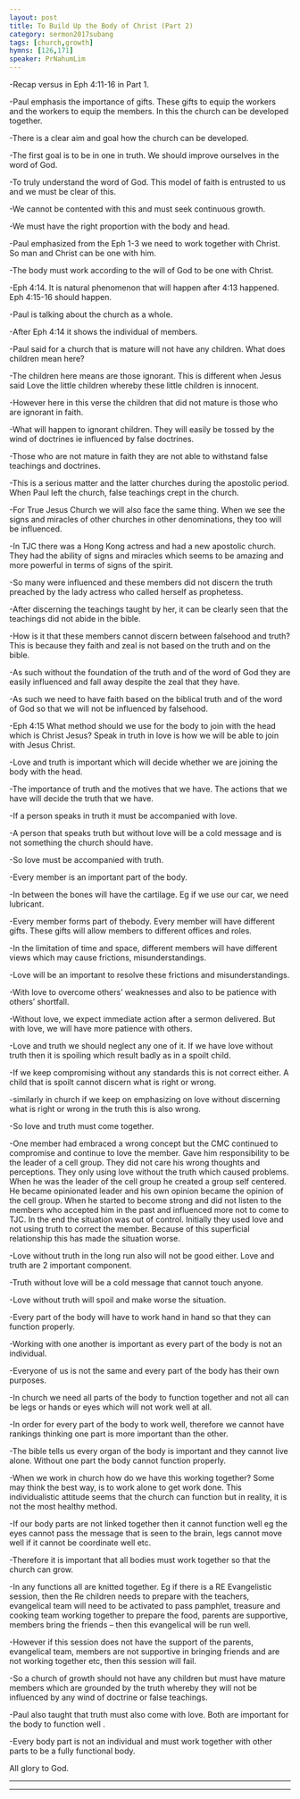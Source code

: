 ```yaml
---
layout: post
title: To Build Up the Body of Christ (Part 2)
category: sermon2017subang
tags: [church,growth]
hymns: [126,171]
speaker: PrNahumLim
---
```

-Recap versus in Eph 4:11-16 in Part 1.

-Paul emphasis the importance of gifts. These gifts to equip the workers and the workers to equip the members. In this the church can be developed together. 

-There is a clear aim and goal how the church can be developed. 

-The first goal is to be in one in truth. We should improve ourselves in the word of God. 

-To truly understand the word of God. This model of faith is entrusted to us and we must be clear of this. 

-We cannot be contented with this and must seek continuous growth. 

-We must have the right proportion with the body and head. 

-Paul emphasized from the Eph 1-3 we need to work together with Christ. So man and Christ can be one with him. 

-The body must work according to the will of God to be one with Christ. 

-Eph 4:14. It is natural phenomenon that will happen after 4:13 happened. Eph 4:15-16 should happen.

-Paul is talking about the church as a whole. 

-After Eph 4:14  it shows the individual of members. 

-Paul said for a church that is mature will not have any children. What does children mean here? 

-The children here means are those ignorant. This is different when Jesus said Love the little children whereby these little children is innocent. 

-However here in this verse the children that did not mature is those who are ignorant in faith. 

-What will happen to ignorant children. They will easily be tossed by the wind of doctrines ie influenced by false doctrines. 

-Those who are not mature in faith they are not able to withstand false teachings and doctrines. 

-This is a serious matter and the latter churches during the apostolic period. When Paul left the church, false teachings crept in the church. 

-For True Jesus Church we will also face the same thing. When we see the signs and miracles of other churches in other denominations, they too will be influenced. 

-In TJC there was a Hong Kong actress and had a new apostolic church. They had the ability of signs and miracles which seems to be amazing and more powerful in terms of signs of the spirit. 

-So many were influenced and these members did not discern the truth preached by the lady actress who called herself as prophetess. 

-After discerning the teachings taught by her, it can be clearly seen that the teachings did not abide in the bible. 

-How is it that these members cannot discern between falsehood and truth? This is because they faith and zeal is not based on the truth and on the bible. 

-As such without the foundation of the truth and of the word of God they are easily influenced and fall away despite the zeal that they have. 

-As such we need to have faith based on the biblical truth and of the word of God so that we will not be influenced by falsehood. 

-Eph 4:15 What method should we use for the body to join with the head which is Christ Jesus? Speak in truth in love is how we will be able to join with Jesus Christ. 

-Love and truth is important which will decide whether we are joining the body with the head. 

-The importance of truth and the motives that we have. The actions that we have will decide the truth that we have. 

-If a person speaks in truth it must be accompanied with love. 

-A person that speaks truth but without love will be a cold message and is not something the church should have. 

-So love must be accompanied with truth. 

-Every member is an important part of the body. 

-In between the bones will have the cartilage. Eg if we use our car, we need lubricant. 

-Every member forms part of thebody. Every member will have different gifts. These gifts will allow members to different offices and roles. 

-In the limitation of time and space, different members will have different  views which may cause frictions, misunderstandings. 

-Love will be an important to resolve these frictions and misunderstandings. 

-With love to overcome others’ weaknesses and also to be patience with others’ shortfall.

-Without love, we expect immediate action after a sermon delivered. But with love, we will have more patience with others. 

-Love and truth we should neglect any one of it. If we have love without truth then it is spoiling which result badly as in a spoilt child. 

-If we keep compromising without any standards this is not correct either. A child that is spoilt cannot discern what is right or wrong. 

-similarly in church if we keep on emphasizing on love without discerning what is right or wrong in the truth this is also wrong. 

-So love and truth must come together. 

-One member had embraced a wrong concept but the CMC continued to compromise and continue to love the member. Gave him responsibility to be the leader of a cell group. They did not care his wrong thoughts and perceptions. They only using love without the truth which caused problems. When he was the leader of the cell group he created a group self centered. He became opinionated leader and his own opinion became the opinion of the cell group. When he started to become strong and did not listen to the members who accepted him in the past and influenced more not to come to TJC. In the end the situation was out of control. Initially they used love and not using truth to correct the member. Because of this superficial relationship this has made the situation worse. 

-Love without truth in the long run also will not be good either. Love and truth are 2 important component. 

-Truth without love will be a cold message that cannot touch anyone. 

-Love without truth will spoil and make worse the situation. 

-Every part of the body will have to work hand in hand so that they can function properly. 

-Working with one another is important as every part of the body is not an individual. 

-Everyone of us is not the same and every part of the body has their own purposes. 

-In church we need all parts of the body to function together and not all can be legs or hands or eyes which will not work well at all. 

-In order for every part of the body to work well, therefore we cannot have rankings thinking one part is more important than the other.

-The bible tells us every organ of the body is important and they cannot live alone. Without one part the body cannot function properly. 

-When we work in church how do we have this working together? Some may think the best way, is to work alone to get work done. This individualistic attitude seems that the church can function but in reality, it is not the most healthy method. 

-If our body parts are not linked together then it cannot function well eg the eyes cannot pass the message that is seen to the brain, legs cannot move well if it cannot be coordinate well etc. 

-Therefore it is important that all bodies must work together so that the church can grow. 

-In any functions all are knitted together. Eg if there is a RE Evangelistic session, then the Re children needs to prepare with the teachers, evangelical team will need to be activated to pass pamphlet, treasure and cooking team working together to prepare the food, parents are supportive, members bring the friends – then this evangelical will be run well. 

-However if this session does not have the support of the parents, evangelical team, members are not supportive in bringing friends and  are not working together etc, then this session will fail. 

-So a church of growth should not have any children but must have mature members which are grounded by the truth whereby they will not be influenced by any wind of doctrine or false teachings. 

-Paul also taught that truth must also come with love. Both are important for the body to function well . 

-Every body part is not an individual and must work together with other parts to be a fully functional body. 

All glory to God. 



----
****
